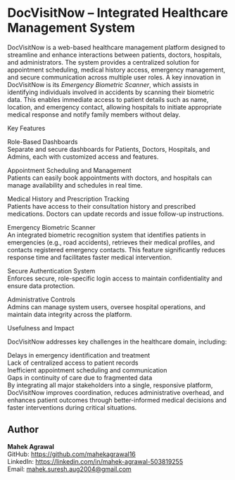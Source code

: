 # DocVisitNow – Integrated Healthcare Management System

DocVisitNow is a web-based healthcare management platform designed to streamline and enhance interactions between patients, doctors, hospitals, and administrators. The system provides a centralized solution for appointment scheduling, medical history access, emergency management, and secure communication across multiple user roles.
A key innovation in DocVisitNow is its *Emergency Biometric Scanner*, which assists in identifying individuals involved in accidents by scanning their biometric data. This enables immediate access to patient details such as name, location, and emergency contact, allowing hospitals to initiate appropriate medical response and notify family members without delay.

Key Features

Role-Based Dashboards     
Separate and secure dashboards for Patients, Doctors, Hospitals, and Admins, each with customized access and features. 

Appointment Scheduling and Management    
Patients can easily book appointments with doctors, and hospitals can manage availability and schedules in real time.   

Medical History and Prescription Tracking    
Patients have access to their consultation history and prescribed medications. Doctors can update records and issue follow-up instructions. 

Emergency Biometric Scanner     
An integrated biometric recognition system that identifies patients in emergencies (e.g., road accidents), retrieves their medical profiles, and contacts registered emergency contacts. This feature significantly reduces response time and facilitates faster medical intervention.  

Secure Authentication System     
Enforces secure, role-specific login access to maintain confidentiality and ensure data protection.  

Administrative Controls   
Admins can manage system users, oversee hospital operations, and maintain data integrity across the platform.   

Usefulness and Impact    

DocVisitNow addresses key challenges in the healthcare domain, including:    

Delays in emergency identification and treatment    
Lack of centralized access to patient records     
Inefficient appointment scheduling and communication    
Gaps in continuity of care due to fragmented data     
By integrating all major stakeholders into a single, responsive platform, DocVisitNow improves coordination, reduces administrative overhead, and enhances patient outcomes through better-informed medical decisions and faster interventions during critical situations.    

## Author

**Mahek Agrawal**     
GitHub: https://github.com/mahekagrawal16      
LinkedIn: https://linkedin.com/in/mahek-agrawal-503819255   
Email: mahek.suresh.aug2004@gmail.com    
